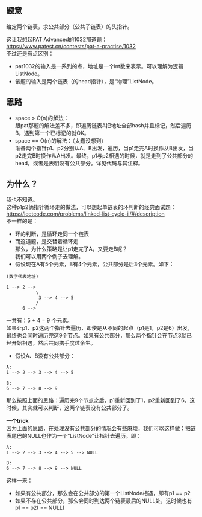 ## 题意

给定两个链表，求公共部分（公共子链表）的头指针。

这让我想起PAT Advanced的1032那道题：https://www.patest.cn/contests/pat-a-practise/1032  
不过还是有点区别：
* pat1032的输入是一系列的点，地址是一个int数来表示。可以理解为逻辑ListNode。
* 该题的输入是两个链表（的head指针），是“物理”ListNode。

## 思路

* space > O(n)的解法：  
跟pat那题的解法差不多，即遍历链表A把地址全部hash并且标记，然后遍历B，遇到第一个已标记的就OK。
* space == O(n)的解法：（太蠢没想到）  
准备两个指针p1、p2分别从A、B出发，遍历，当p1走完A时换作从B出发，当p2走完B时换作从A出发。最终，p1与p2相遇的时候，就是走到了公共部分的head，或者是表明没有公共部分。详见代码与其注释。

## 为什么？

我也不知道。  
这种p1p2俩指针循环走的做法，可以想起单链表的环判断的经典面试题：https://leetcode.com/problems/linked-list-cycle-ii/#/description  
不一样的是：
* 环的判断，是循环走同一个链表
* 而这道题，是交替着循环走  
那么，为什么策略是让p1走完了A，又要走B呢？  
我们可以用两个例子去理解。
* 假设现在A有5个元素，B有4个元素，公共部分是后3个元素。如下：
```
(数字代表地址)

1 --> 2 --> 
           \
            3 --> 4 --> 5
           /
      6 -->
```
一共有：5 + 4 = 9 个元素。  
如果让p1、p2这两个指针去遍历，即使是从不同的起点（p1是1，p2是6）出发，最终也会同时遍历完这9个节点。如果有公共部分，那么两个指针会在节点3就已经开始相遇，然后共同携手度过余生。   
* 假设A、B没有公共部分：
```
A:
1 --> 2 --> 3 --> 4 --> 5

B:
6 --> 7 --> 8 --> 9
```
那么按照上面的思路：遍历完9个节点之后，p1重新回到了1，p2重新回到了6，这时候，其实就可以判断，这两个链表没有公共部分了。  
  
**一个trick**  
因为上面的思路，在处理没有公共部分的情况会有些麻烦，我们可以这样做：把链表尾巴的NULL也作为一个“ListNode”让指针去遍历。即：
```
A:
1 --> 2 --> 3 --> 4 --> 5 --> NULL

B:
6 --> 7 --> 8 --> 9 --> NULL
```
这样一来：
* 如果有公共部分，那么会在公共部分的第一个ListNode相遇，即有p1 == p2
* 如果不存在公共部分，那么会同时到达两个链表最后的NULL处，这时候也有p1 == p2( == NULL)

